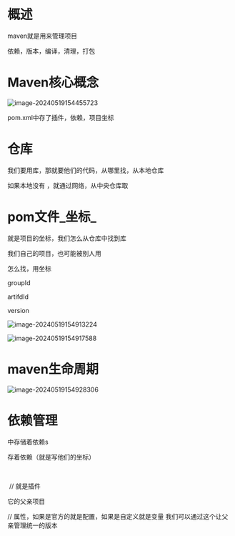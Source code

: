 # 概述

maven就是用来管理项目

依赖，版本，编译，清理，打包



# Maven核心概念

![image-20240519154455723](../../../AppData/Roaming/Typora/typora-user-images/image-20240519154455723.png)



pom.xml中存了插件，依赖，项目坐标



# 仓库

我们要用库，那就要他们的代码，从哪里找，从本地仓库

如果本地没有 ，就通过网络，从中央仓库取



# pom文件_坐标_

就是项目的坐标，我们怎么从仓库中找到库

我们自己的项目，也可能被别人用

怎么找，用坐标

groupId

artifdId

version

![image-20240519154913224](../../../AppData/Roaming/Typora/typora-user-images/image-20240519154913224.png)

![image-20240519154917588](../../../AppData/Roaming/Typora/typora-user-images/image-20240519154917588.png)



# maven生命周期

![image-20240519154928306](../../../AppData/Roaming/Typora/typora-user-images/image-20240519154928306.png)



# 依赖管理

<dependcies> 中存储着依赖s

<dependcy> 存着依赖（就是写他们的坐标）



<build>

​	<plugins>

​		<plugin> // 就是插件



<parent> 它的父亲项目

<properties> // 属性，如果是官方的就是配置，如果是自定义就是变量 我们可以通过这个让父亲管理统一的版本